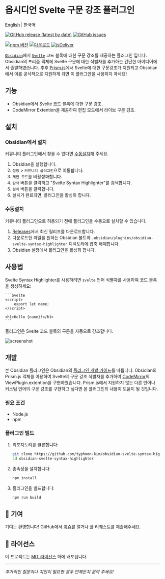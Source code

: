 # **옵시디언 Svelte 구문 강조 플러그인**

[English](https://typhoon-kim.github.io/obsidian-svelte-syntax-highlighter/) | 한국어

[![GitHub release (latest by date)](https://img.shields.io/github/v/release/typhoon-kim/obsidian-svelte-syntax-highlighter)](https://github.com/typhoon-kim/obsidian-svelte-syntax-highlighter/releases)
[![GitHub issues](https://img.shields.io/github/issues/typhoon-kim/obsidian-svelte-syntax-highlighter)](https://github.com/typhoon-kim/obsidian-svelte-syntax-highlighter/issues)

[![npm 버전](https://badgen.net/npm/v/@typh007/obsidian-svelte-highlighter)](https://www.npmjs.com/package/@typh007/obsidian-svelte-highlighter)
[![다운로드](https://badgen.net/npm/dt/@typh007/obsidian-svelte-highlighter)](https://www.npmjs.com/package/@typh007/obsidian-svelte-highlighter)
[![jsDeliver](https://data.jsdelivr.com/v1/package/npm/@typh007/obsidian-svelte-highlighter/badge)](https://www.jsdelivr.com/package/npm/@typh007/obsidian-svelte-highlighter)

[`Obsidian`](https://obsidian.md/)에서 [`Svelte`](https://svelte.dev/) 코드 블록에 대한 구문 강조를 제공하는 플러그인 입니다.
Obsidian의 프리즘 객체에 Svelte 구문에 대한 식별자를 추가하는 간단한 아이디어에서 출발하였습니다. 추후 [Prism.js](https://prismjs.com/)에서 Svelte에 대한 구문강조가 지원되고 Obsidian에서 이를 공식적으로 지원하게 되면 이 플러그인을 사용하지 마세요!

## 기능

- Obsidian에서 Svelte 코드 블록에 대한 구문 강조.
- CodeMirror Extention을 제공하여 편집 모드에서 라이브 구문 강조.

## 설치

### Obsidian에서 설치

커뮤니티 플러그인에서 찾을 수 없다면 [수동설치](#수동설치)해 주세요.

1. Obsidian을 실행합니다.
2. `설정` > `커뮤니티 플러그인`으로 이동합니다.
3. `제한 모드`를 비활성화합니다.
4. `탐색` 버튼을 클릭하고 "Svelte Syntax Highlighter"를 검색합니다.
5. `설치` 버튼을 클릭합니다.
6. 설치가 완료되면, 플러그인을 활성화 합니다.

### 수동설치

커뮤니티 플러그인으로 허용되기 전에 플러그인을 수동으로 설치할 수 있습니다.

1. [Releases](https://github.com/typhoon-kim/obsidian-svelte-syntax-highlighter/releases)에서 최신 릴리즈를 다운로드합니다.
2. 다운로드한 파일을 원하는 Obsidian 볼트의 `.obsidian/plughins/obsidian-svelte-syntax-highlighter` 디렉토리에 압축 해제합니다.
3. Obsidian 설정에서 플러그인을 활성화 합니다.

## 사용법

Svelte Syntax Highlighter를 사용하려면 `svelte` 언어 식별자를 사용하여 코드 블록을 생성하세요:

    ```Svelte
    <script>
        export let name;
    </script>

    <h1>Hello {name}!</h1>
    ```

플러그인은 Svelte 코드 블록의 구문을 자동으로 강조합니다.

![screenshot](screenshot.gif)

## 개발

본 Obsidian 플러그인은 Obsidian의 [플러그인 개발 가이드](https://docs.obsidian.md)를 따릅니다. Obsidian의 Prism.js 객체를 이용하여 Svelte의 구문 강조 식별자를 추가하여 [CodeMirror](https://codemirror.net/)의 ViewPlugin.extention을 구현하였습니다. Prism.js에서 지원하지 않는 다른 언어나 커스텀 언어의 구문 강조를 구현하고 싶다면 본 플러그인의 내용이 도움이 될 것입니다.

### 필요 조건

- Node.js
- npm

### 플러그인 빌드

1. 리포지토리를 클론합니다:
    ```bash
    git clone https://github.com/typhoon-kim/obsidian-svelte-syntax-highlighter.git
    cd obsidian-svelte-syntax-highlighter
    ```

2. 종속성을 설치합니다:
    ```bash
    npm install
    ```

3. 플러그인을 빌드합니다:
    ```bash
    npm run build
    ```

## 🤝 기여

기여는 환영합니다! GitHub에서 [이슈](https://github.com/typhoon-kim/obsidian-svelte-syntax-highlighter/issues)를 열거나 풀 리퀘스트를 제출해주세요.

## 📝 라이선스

이 프로젝트는 [MIT 라이선스](LICENSE) 하에 배포됩니다.

---

*추가적인 질문이나 지원이 필요한 경우 언제든지 문의 주세요!*
